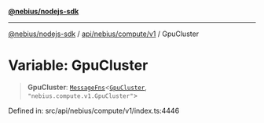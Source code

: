 [**@nebius/nodejs-sdk**](../../../../../README.md)

***

[@nebius/nodejs-sdk](../../../../../README.md) / [api/nebius/compute/v1](../README.md) / GpuCluster

# Variable: GpuCluster

> **GpuCluster**: [`MessageFns`](../../../../../runtime/protos/core/interfaces/MessageFns.md)\<[`GpuCluster`](../interfaces/GpuCluster.md), `"nebius.compute.v1.GpuCluster"`\>

Defined in: src/api/nebius/compute/v1/index.ts:4446
